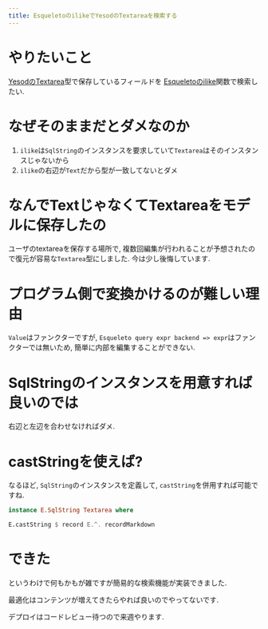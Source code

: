 ```yaml
---
title: EsqueletoのilikeでYesodのTextareaを検索する
---
```


# やりたいこと

[YesodのTextarea](https://www.stackage.org/haddock/lts-11.10/yesod-form-1.6.1/Yesod-Form-Fields.html#t:Textarea)型で保存しているフィールドを
[Esqueletoのilike](https://www.stackage.org/haddock/lts-10.10/esqueleto-2.5.3/Database-Esqueleto.html#v:ilike)関数で検索したい.

# なぜそのままだとダメなのか

1. `ilike`は`SqlString`のインスタンスを要求していて`Textarea`はそのインスタンスじゃないから
2. `ilike`の右辺が`Text`だから型が一致してないとダメ

# なんでTextじゃなくてTextareaをモデルに保存したの

ユーザのtextareaを保存する場所で,
複数回編集が行われることが予想されたので復元が容易な`Textarea`型にしました.
今は少し後悔しています.

# プログラム側で変換かけるのが難しい理由

`Value`はファンクターですが,
`Esqueleto query expr backend => expr`はファンクターでは無いため,
簡単に内部を編集することができない.

# SqlStringのインスタンスを用意すれば良いのでは

右辺と左辺を合わせなければダメ.

# castStringを使えば?

なるほど,
`SqlString`のインスタンスを定義して,
`castString`を併用すれば可能ですね.

~~~hs
instance E.SqlString Textarea where
~~~

~~~hs
E.castString $ record E.^. recordMarkdown
~~~

# できた

というわけで何もかもが雑ですが簡易的な検索機能が実装できました.

最適化はコンテンツが増えてきたらやれば良いのでやってないです.

デプロイはコードレビュー待つので来週やります.
